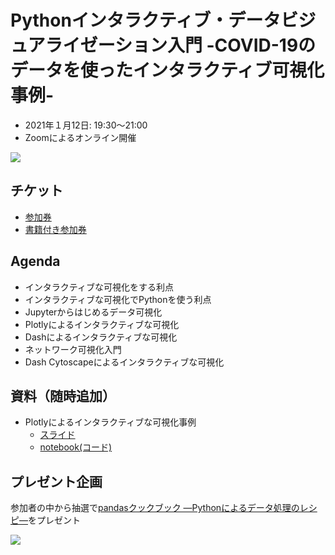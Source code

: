 # Pythonインタラクティブ・データビジュアライゼーション入門 -COVID-19のデータを使ったインタラクティブ可視化事例-

- 2021年１月12日: 19:30～21:00
- Zoomによるオンライン開催

[![](https://www.asakura.co.jp/goods_img/117651.jpg)](https://www.asakura.co.jp/books/isbn/978-4-254-12258-9/)

## チケット

- [参加券](https://startupmj.stores.jp/items/5fc9d7d2b00aa314711a9300)
- [書籍付き参加券](https://startupmj.stores.jp/items/5fc9d62872eb4660a1431b4a)

## Agenda

- インタラクティブな可視化をする利点
- インタラクティブな可視化でPythonを使う利点
- Jupyterからはじめるデータ可視化
- Plotlyによるインタラクティブな可視化
- Dashによるインタラクティブな可視化
- ネットワーク可視化入門
- Dash Cytoscapeによるインタラクティブな可視化

## 資料（随時追加）

- Plotlyによるインタラクティブな可視化事例
  - [スライド](https://hackmd.io/7ponF2QfT7u43CPjSyPtmw?view)
  - [notebook(コード)](https://junkudo-event-20210112.readthedocs.io/ja/latest/)

## プレゼント企画

参加者の中から抽選で[pandasクックブック ―Pythonによるデータ処理のレシピ―](http://www.asakura.co.jp/books/isbn/978-4-254-12242-8/)をプレゼント

![](http://www.asakura.co.jp/goods_img/115751.jpg)
